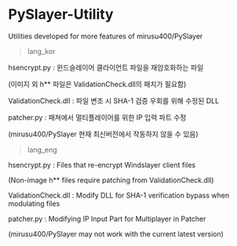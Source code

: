# PySlayer-Utility
Utilities developed for more features of mirusu400/PySlayer



> lang_kor

hsencrypt.py : 윈드슬레이어 클라이언트 파일을 재암호화하는 파일

(이미지 외 h** 파일은 ValidationCheck.dll의 패치가 필요함)


ValidationCheck.dll : 파일 변조 시 SHA-1 검증 우회를 위해 수정된 DLL


patcher.py : 패쳐에서 멀티플레이어를 위한 IP 입력 파트 수정

(mirusu400/PySlayer 현재 최신버전에서 작동하지 않을 수 있음)


> lang_eng

hsencrypt.py : Files that re-encrypt Windslayer client files

(Non-image h** files require patching from ValidationCheck.dll)


ValidationCheck.dll : Modify DLL for SHA-1 verification bypass when modulating files


patcher.py : Modifying IP Input Part for Multiplayer in Patcher

(mirusu400/PySlayer may not work with the current latest version)
